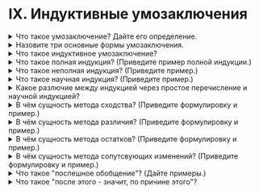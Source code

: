 # IX. Индуктивные умозаключения

<details>
  <summary>Что такое умозаключение? Дайте его определение.</summary>

  Умозаключение - это логическое действие посредством которого из двух или нескольких суждений мы получаем новое суждение.

</details>

<details>
  <summary>Назовите три основные формы умозаключения.</summary>

  Дедуктивные, индуктивные и энтимема.

</details>

<details>
  <summary>Что такое индуктивное умозаключение?</summary>

  Индукция - это такое умозаключение посредством которого из единичных или частных посылок мы получаем общий вывод.

</details>

<details>
  <summary>Что такое полная индукция? (Приведите пример полной индукции.)</summary>

  Полная индукция - это такой вид индуктивного умозаключения, посредством которого мы получаем общий вывод из посылок, исчерпывающих все случаи данного явления.

  Пример:
  В прошлый понедельник, вторник и т. д. температура воздуха была ниже 20.
  Но понедельник, вторник и т. д. составляют всю неделю.
  Следовательно, всю прошлую неделю температура воздуха была ниже 20.

</details>

<details>
  <summary>Что такое неполная индукция? (Приведите пример.)</summary>

  Неполная индукция - это такой вид индуктивного умозаключения, посредством которого общий вывод получается из посылок, не охватывающих всех случаев изучаемого фвления.

  Пример:
  Все ученые - рассеяные.

</details>

<details>
  <summary>Что такое научная индукция? (Приведите пример.)</summary>

  Научная индукция - это такой вид индуктивного умозаключения, посредством которого делается общий вывод относительно всех предметов какого-либо класса на основе исследования существнных свойств и причинн связей части предметов данного класса.

</details>

<details>
  <summary>Какое разлючие между индукцией через простое перечисление и научной индукцией?</summary>

  При научной индукции исследования должны доказать сущесственные свойства предметов.

</details>

<details>
  <summary>В чём сущность метода сходства? (Приведите формулировку и пример.)</summary>

  Если наблюдаемые случаи какого-либо явления имеют общим лишь одно обстоятельство, то оно и есть причина данного явления.

  Пример:

  При прохождении света через разные прозрачные предметы наблюдается радуга. Соответсвенно явление должно иметь одну и туже причину для всех предметов.

</details>

<details>
  <summary>В чём сущность метода различия? (Приведите формулировку и пример.)</summary>

  Если случай, в котором явление наступает, и случай, в котором оно не наступает, разнятся только в одном обстоятельстве, то это обстоятельство и есть причина явления.

  Пример:

  Если под колоколом есть воздух, то звук слышен, если воздуха нет, то звук не слышен.

</details>

<details>
  <summary>В чём сущность метода остатков? (Приведите формулировку и пример.)</summary>

  Если известно, что причиной явления не служат предполагаемые обстоятельства, кроме одного из них, то это одно и есть причина явления.

  В качетсве примера можно использовать историю обнаружения нептуна.

</details>

<details>
  <summary>В чём сущность метода сопутсвующих изменений? (Приведите формулировку и пример.)</summary>

  Если возникновение одного явления всякий раз вызывает возникновение другого, то первое из них есть причина второго.

  Пример:

  Если по проводу идёт электрический ток, то вокруг провода возикает магнитное поле; следовательно, прохождение электрического тока является причиной возникновения макнитного поля.

</details>

<details>
  <summary>Что такое "поспешное обобщение"? (Дайте примеры.)</summary>

  Логическая ошибка в индуктивном выводе. Суть ее заключается в том, что, рассмотрев несколько частных случаев из какого-либо класса явлений, делают вывод обо всем классе.

</details>

<details>
  <summary>Что такое "после этого - значит, по причине этого"?</summary>

  Причинно следтсвенная связь.

</details>
